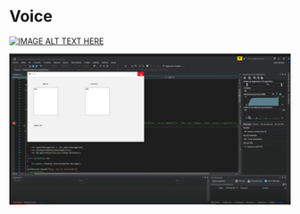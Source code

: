 # Voice
[![IMAGE ALT TEXT HERE](https://img.youtube.com/vi/40ef9f38xsA/0.jpg)](https://www.youtube.com/watch?v=40ef9f38xsA)

![](imagenes/proyectovoice.png)
